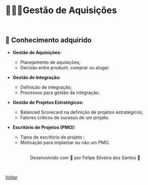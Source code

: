 <h1>🏌🏻‍♂️Gestão de Aquisições</h1>

<br>

<h2> 🧠 Conhecimento adquirido </h2>

- **Gestão de Aquisições:**
  - Planejamento de aquisições;
  - Decisão entre produzir, comprar ou alugar.

- **Gestão de Integração:**
  - Definição de integração;
  - Processos para gestão da integração.

- **Gestão de Projetos Estratégicos:**
  - Balanced Scorecard na definição de projetos estratégicos;
  - Fatores críticos de sucesso de um projeto.

- **Escritório de Projetos (PMO):**
  - Tipos de escritório de projeto ;
  - Motivação para implantar ou não um PMO.







  <br>


<p align="center"> Desenvolvido com 💜 por Felipe Silveira dos Santos 👋 <p>


<br>

<a href="./README.md">Voltar</a>

